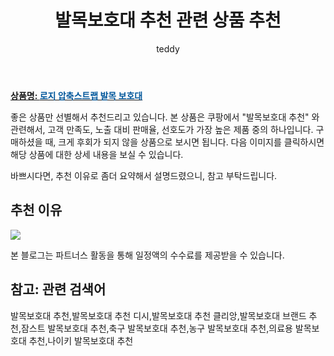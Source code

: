 ﻿---
layout: post
title:  "발목보호대 추천 관련 상품 추천"
author: teddy
categories: [ 가구/인테리어 ]
tags: [발목보호대 추천,발목보호대 추천 디시,발목보호대 추천 클리앙,발목보호대 브랜드 추천,잠스트 발목보호대 추천,축구 발목보호대 추천,농구 발목보호대 추천,의료용 발목보호대 추천,나이키 발목보호대 추천]
image: https://static.coupangcdn.com/image/vendor_inventory/0ee8/8f38d34ff6e83d3c992869aa1ae2b7bd1d7fd239c1a0b90317c8eaaec8bf.jpg 
description: "쿠팡에서 발목보호대 추천 관련 상품으로 가장 고객 선호도가 높은 제품 중 하나입니다."
---

<a href="https://link.coupang.com/re/AFFSDP?lptag=AF3256674&pageKey=6424775247&itemId=13839229533&vendorItemId=81041152145&traceid=V0-153-d34da5049709aa80&requestid=20221223014858335320208"><b>상품명: <font color='#01579B'>로지 압축스트랩 발목 보호대</font></b></a>

좋은 상품만 선별해서 추천드리고 있습니다.
본 상품은 쿠팡에서 "발목보호대 추천" 와 관련해서, 고객 만족도, 노출 대비 판매율, 선호도가 가장 높은 제품 중의 하나입니다.
구매하셨을 때, 크게 후회가 되지 않을 상품으로 보시면 됩니다. 
다음 이미지를 클릭하시면 해당 상품에 대한 상세 내용을 보실 수 있습니다.

바쁘시다면, 추천 이유로 좀더 요약해서 설명드렸으니, 참고 부탁드립니다.

## 추천 이유 

<a href="https://link.coupang.com/re/AFFSDP?lptag=AF3256674&pageKey=6424775247&itemId=13839229533&vendorItemId=81041152145&traceid=V0-153-d34da5049709aa80&requestid=20221223014858335320208"><img src="https://link.coupang.com/re/AFFSDP?lptag=AF3256674&pageKey=6424775247&itemId=13839229533&vendorItemId=81041152145&traceid=V0-153-d34da5049709aa80&requestid=20221223014858335320208"></a> 

본 블로그는 파트너스 활동을 통해 일정액의 수수료를 제공받을 수 있습니다.

## 참고: 관련 검색어    
발목보호대 추천,발목보호대 추천 디시,발목보호대 추천 클리앙,발목보호대 브랜드 추천,잠스트 발목보호대 추천,축구 발목보호대 추천,농구 발목보호대 추천,의료용 발목보호대 추천,나이키 발목보호대 추천